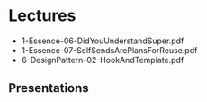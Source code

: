 # Lectures

- 1-Essence-06-DidYouUnderstandSuper.pdf
- 1-Essence-07-SelfSendsArePlansForReuse.pdf
- 6-DesignPattern-02-HookAndTemplate.pdf

## Presentations

